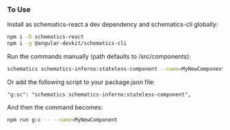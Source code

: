 ### To Use

Install as schematics-react a dev dependency and schematics-cli globally:

```bash
npm i -D schematics-react
npm i -g @angular-devkit/schematics-cli
```

Run the commands manually (path defaults to /src/components):

```bash
schematics schematics-inferno:stateless-component --name=MyNewComponent --path=/src/my/custom/components
```

Or add the following script to your package.json file:

`"g:sc": "schematics schematics-inferno:stateless-component",`

And then the command becomes:

```bash
npm run g:c -- --name=MyNewComponent
```
